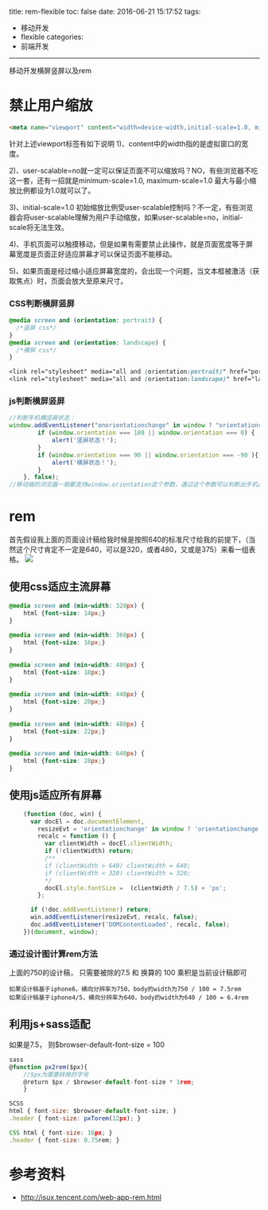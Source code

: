 title: rem-flexible
toc: false
date: 2016-06-21 15:17:52
tags:
  - 移动开发
  - flexible
categories:
  - 前端开发
---

移动开发横屏竖屏以及rem
<!--more-->

# 禁止用户缩放

```html
<meta name="viewport" content="width=device-width,initial-scale=1.0, minimum-scale=1.0, maximum-scale=1.0, user-scalable=no"/>
```
针对上述viewport标签有如下说明
1)、content中的width指的是虚拟窗口的宽度。

2)、user-scalable=no就一定可以保证页面不可以缩放吗？NO，有些浏览器不吃这一套，还有一招就是minimum-scale=1.0, maximum-scale=1.0 最大与最小缩放比例都设为1.0就可以了。

3)、initial-scale=1.0 初始缩放比例受user-scalable控制吗？不一定，有些浏览器会将user-scalable理解为用户手动缩放，如果user-scalable=no，initial-scale将无法生效。

4)、手机页面可以触摸移动，但是如果有需要禁止此操作，就是页面宽度等于屏幕宽度是页面正好适应屏幕才可以保证页面不能移动。

5)、如果页面是经过缩小适应屏幕宽度的，会出现一个问题，当文本框被激活（获取焦点）时，页面会放大至原来尺寸。

### CSS判断横屏竖屏

```css
@media screen and (orientation: portrait) {
  /*竖屏 css*/
}
@media screen and (orientation: landscape) {
  /*横屏 css*/
}

<link rel="stylesheet" media="all and (orientation:portrait)" href="portrait.css">
<link rel="stylesheet" media="all and (orientation:landscape)" href="landscape.css">
```
### js判断横屏竖屏

```js
//判断手机横竖屏状态：
window.addEventListener("onorientationchange" in window ? "orientationchange" : "resize", function() {
        if (window.orientation === 180 || window.orientation === 0) {
            alert('竖屏状态！');
        }
        if (window.orientation === 90 || window.orientation === -90 ){
            alert('横屏状态！');
        }  
    }, false);
//移动端的浏览器一般都支持window.orientation这个参数，通过这个参数可以判断出手机是处在横屏还是竖屏状态。
```

# rem

首先假设我上面的页面设计稿给我时候是按照640的标准尺寸给我的前提下，（当然这个尺寸肯定不一定是640，可以是320，或者480，又或是375）来看一组表格。
![](rem-flexible/rem.jpeg)

## 使用css适应主流屏幕

```css
@media screen and (min-width: 320px) {
    html {font-size: 14px;}
}
 
@media screen and (min-width: 360px) {
    html {font-size: 16px;}
}
 
@media screen and (min-width: 400px) {
    html {font-size: 18px;}
}
 
@media screen and (min-width: 440px) {
    html {font-size: 20px;}
}
 
@media screen and (min-width: 480px) {
    html {font-size: 22px;}
}
 
@media screen and (min-width: 640px) {
    html {font-size: 28px;}
}
```
## 使用js适应所有屏幕

```js
    (function (doc, win) {
      var docEl = doc.documentElement,
        resizeEvt = 'orientationchange' in window ? 'orientationchange' : 'resize',
        recalc = function () {
          var clientWidth = docEl.clientWidth;
          if (!clientWidth) return;
          /** 
          if (clientWidth > 640) clientWidth = 640;
          if (clientWidth < 320) clientWidth = 320;
          */
          docEl.style.fontSize =  (clientWidth / 7.5) + 'px';
        };

      if (!doc.addEventListener) return;
      win.addEventListener(resizeEvt, recalc, false);
      doc.addEventListener('DOMContentLoaded', recalc, false);
    })(document, window);
```

###  通过设计图计算rem方法
上面的750的设计稿， 只需要被除的7.5 和 换算的 100 乘积是当前设计稿即可
```
如果设计稿基于iphone6，横向分辨率为750，body的width为750 / 100 = 7.5rem
如果设计稿基于iphone4/5，横向分辨率为640，body的width为640 / 100 = 6.4rem
```

## 利用js+sass适配
如果是7.5， 则$browser-default-font-size = 100
```javascript
sass
@function px2rem($px){
    //$px为需要转换的字号 
    @return $px / $browser-default-font-size * 1rem; 
    }

SCSS
html { font-size: $browser-default-font-size; } 
.header { font-size: pxTorem(12px); } 

CSS html { font-size: 16px; } 
.header { font-size: 0.75rem; }
```


# 参考资料

- http://isux.tencent.com/web-app-rem.html

